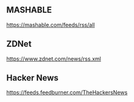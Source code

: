 ## MASHABLE
https://mashable.com/feeds/rss/all
## ZDNet
https://www.zdnet.com/news/rss.xml
## Hacker News
https://feeds.feedburner.com/TheHackersNews
